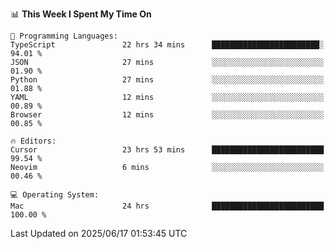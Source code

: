 <!--START_SECTION:waka-->
📊 **This Week I Spent My Time On** 

```text
💬 Programming Languages: 
TypeScript               22 hrs 34 mins      ████████████████████████░   94.01 % 
JSON                     27 mins             ░░░░░░░░░░░░░░░░░░░░░░░░░   01.90 % 
Python                   27 mins             ░░░░░░░░░░░░░░░░░░░░░░░░░   01.88 % 
YAML                     12 mins             ░░░░░░░░░░░░░░░░░░░░░░░░░   00.89 % 
Browser                  12 mins             ░░░░░░░░░░░░░░░░░░░░░░░░░   00.85 % 

🔥 Editors: 
Cursor                   23 hrs 53 mins      █████████████████████████   99.54 % 
Neovim                   6 mins              ░░░░░░░░░░░░░░░░░░░░░░░░░   00.46 % 

💻 Operating System: 
Mac                      24 hrs              █████████████████████████   100.00 % 
```


 Last Updated on 2025/06/17 01:53:45 UTC
<!--END_SECTION:waka-->
